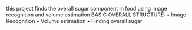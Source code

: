 this project finds the overall sugar component in food using image recognition and volume estimation
BASIC OVERALL STRUCTURE:
•	Image Recognition
•	Volume estimation
•	Finding overall sugar


